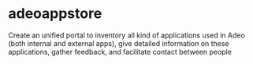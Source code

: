 # adeoappstore
Create an unified portal to inventory all kind of applications used in Adeo (both internal and external apps), give detailed information on these applications, gather feedback, and facilitate contact between people
